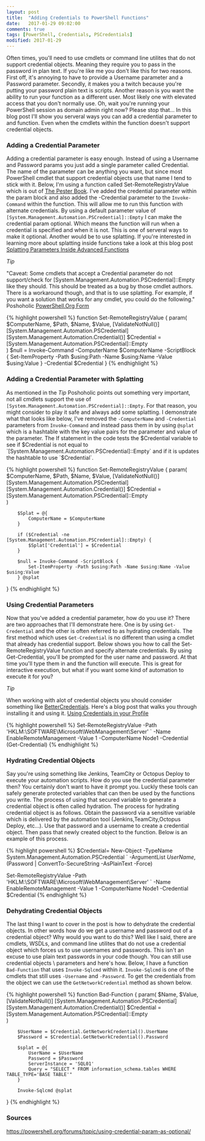 ```yaml
---
layout: post
title:  "Adding Credentials to PowerShell Functions"
date:   2017-01-29 09:02:00
comments: true
tags: [PowerShell, Credentials, PSCredentials]
modified: 2017-01-29
---
```


Often times, you'll need to use cmdlets or command line utilites that do not support credential objects. Meaning they require
you to pass in the password in plan text. If you're like me you don't like this for two reasons. First off,
it's annoying to have to provide a Username parameter and a Password parameter. Secondly, it makes you a twitch because
you're putting your password plain text is scripts. Another reason is you want the ability to run your function as a different user. Most likely one
with elevated access that you don't normally use. Oh, wait you're running your PowerShell session as domain admin right now? Please stop that...
In this blog post I'll show you serveral ways you can add a credential parameter to and function. Even when the cmdlets within the 
function doesn't support credential objects. 


### Adding a Credential Parameter


Adding a credential parameter is easy enough. Instead of using a Username and Password params you just add a single parameter called Credential. The
name of the parameter can be anything you want, but since most PowerShell cmdlet that support credential objects use that name I tend to stick with it.
Below, I'm using a function called Set-RemoteRegistryValue which is out of [The Pester Book](https://leanpub.com/the-pester-book). I've added the credential parameter
within the param block and also added the -Credential parameter to the `Invoke-Command` within the function. This will allow me to run this function with alternate
credentials. By using a default parameter value of `[System.Management.Automation.PSCredential]::Empty` I can make the credential param optional. Which means the
function will run when a credential is specified and when it is not. This is one of serveral ways to make it optional. Another would be to use splatting. If you're
interested in learning more about splatting inside functions take a look at this blog post [Splatting Parameters Inside Advanced Functions](http://duffney.io/Splatting-Parameters-Within-AdvancedFunctions)


_Tip_

"Caveat: Some cmdlets that accept a Credential parameter do not support/check for [System.Management.Automation.PSCredential]::Empty like they should. This should be treated as a bug by those cmdlet authors. There is a workaround though, and that is to use splatting. For example, if you want a solution that works for any cmdlet, you could do the following." Poshoholic [PowerShell.Org Form](https://powershell.org/forums/topic/using-credential-param-as-optional/)

{% highlight powershell %}
function Set-RemoteRegistryValue {
    param(
        $ComputerName,
        $Path,
        $Name,
        $Value,
        [ValidateNotNull()]
        [System.Management.Automation.PSCredential]
        [System.Management.Automation.Credential()]
        $Credential = [System.Management.Automation.PSCredential]::Empty        
    )
        $null = Invoke-Command -ComputerName $ComputerName -ScriptBlock {
            Set-ItemProperty -Path $using:Path -Name $using:Name -Value $using:Value
        } -Credential $Credential
}
{% endhighlight %}


### Adding a Credential Parameter with Splatting


As mentioned in the _Tip_ Poshoholic points out something very important, not all cmdlets support the use of `[System.Management.Automation.PSCredential]::Empty`. For that reason,
you might consider to play it safe and always add some splatting. I demonstrate what that looks like below, I've removed the `-ComputerName` and `-Credential` parameters from `Invoke-Command`
and instead pass them in by using `@splat` which is a hashtable with the key value pairs for the parameter and value of the parameter. The If statement in the code tests the $Credential
variable to see if $Credential is not equal to `[System.Management.Automation.PSCredential]::Empty` and if it is updates the hashtable to use `$Credential`.

{% highlight powershell %}
function Set-RemoteRegistryValue {
    param(
        $ComputerName,
        $Path,
        $Name,
        $Value,
        [ValidateNotNull()]
        [System.Management.Automation.PSCredential]
        [System.Management.Automation.Credential()]
        $Credential = [System.Management.Automation.PSCredential]::Empty        
    )
        
        $Splat = @{
            ComputerName = $ComputerName
        }

        if ($Credential -ne [System.Management.Automation.PSCredential]::Empty) {
            $Splat['Credential'] = $Credential
        }
        
        $null = Invoke-Command -ScriptBlock {
            Set-ItemProperty -Path $using:Path -Name $using:Name -Value $using:Value
        } @splat
}
{% endhighlight %}


### Using Credential Parameters


Now that you've added a credential parameter, how do you use it? There are two approaches that I'll demonstrate here. One is by using `Get-Credential` and the other
is often referred to as hydrating credentials. The first method which uses `Get-Credential` is no different than using a cmdlet that already has credential support. Below
shows you how to call the Set-RemoteRegistryValue function and specify alternate credentials. By using Get-Credential, you'll be prompted for the user name and password.
At that time you'll type them in and the function will execute. This is great for interactive execution, but what if you want some kind of automation to execute it for you? 

_Tip_

When working with alot of credential objects you should consider something like [BetterCredentials](https://www.powershellgallery.com/packages/BetterCredentials/4.4). Here's a blog
post that walks you through installing it and using it. [Using Credentials in your Profile](https://beaudry.io/articles/2016-08/azure-profile)

{% highlight powershell %}
Set-RemoteRegistryValue -Path 'HKLM:\SOFTWARE\Microsoft\WebManagement\Server' `
-Name EnableRemoteManagement -Value 1 -ComputerName Node1 -Credential (Get-Credential)
{% endhighlight %}


### Hydrating Credential Objects


Say you're using something like Jenkins, TeamCity or Octopus Deploy to execute your automation scripts. How do you use the credential parameter then? You certainly don't want to
have it prompt you. Luckly these tools can safely generate protected variables that can then be used by the functions you write. The process of using that secured variable to
generate a credential object is often called hydration. The process for hydrating credential object is as follows. Obtain the password via a sensitive variable which is delivered
by the automation tool (Jenkins,TeamCity,Octopus Deploy, etc...). Use that password and a username to create a credential object. Then pass that newly created object to the function.
Below is an example of this process. 

{% highlight powershell %}
$Credential= New-Object -TypeName System.Management.Automation.PSCredential `
-ArgumentList $UserName,($Password | ConvertTo-SecureString -AsPlainText -Force)

Set-RemoteRegistryValue -Path 'HKLM:\SOFTWARE\Microsoft\WebManagement\Server' `
-Name EnableRemoteManagement -Value 1 -ComputerName Node1 -Credential $Credential
{% endhighlight %}


### Dehydrating Credential Objects

The last thing I want to cover in the post is how to dehydrate the credential objects. In other words how do we get a username and password out of a credential object? Why would you
want to do this? Well like I said, there are cmdlets, WSDLs, and command line utilites that do not use a credential object which forces us to use usernames and passwords. This isn't an excuse
to use plain text passwords in your code though. You can still use credential objects \ parameters and here's how. Below, I have a function `Bad-Function` that uses `Invoke-Sqlcmd` within it.
`Invoke-Sqlcmd` is one of the cmdlets that still uses `-Username` and `-Password`. To get the credentials from the object we can use the `GetNetworkCredential` method as shown below.

{% highlight powershell %}
function Bad-Function {
    param(
        $Name,
        $Value,
        [ValidateNotNull()]
        [System.Management.Automation.PSCredential]
        [System.Management.Automation.Credential()]
        $Credential = [System.Management.Automation.PSCredential]::Empty          
    )
        
        $UserName = $Credential.GetNetworkCredential().UserName
        $Password = $Credential.GetNetworkCredential().Password   
        
        $splat = @{
            UserName = $UserName
            Password = $Password
            ServerInstance = 'SQL01'
            Query = "SELECT * FROM information_schema.tables WHERE TABLE_TYPE='BASE TABLE'"
        }
        
        Invoke-Sqlcmd @splat
}
{% endhighlight %}

### Sources

https://powershell.org/forums/topic/using-credential-param-as-optional/